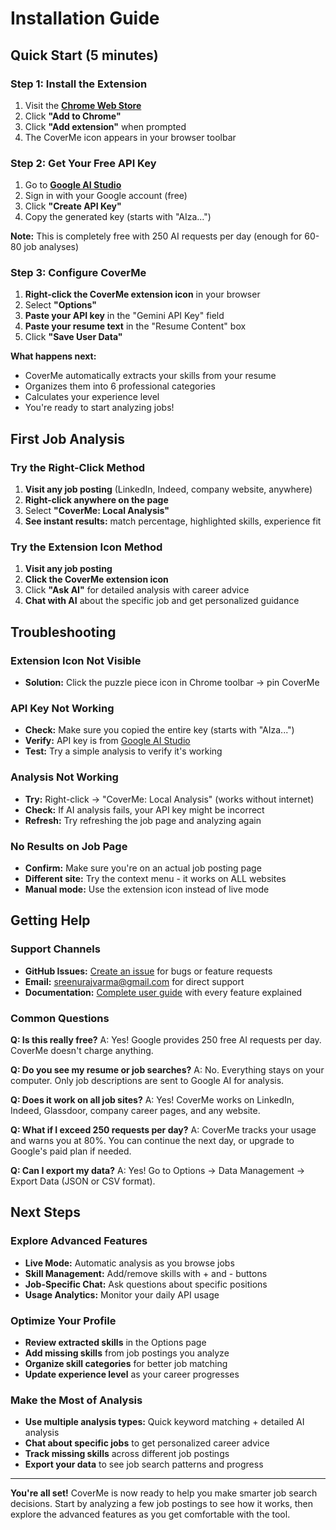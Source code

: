 # Installation Guide

## Quick Start (5 minutes)

### Step 1: Install the Extension
1. Visit the **[Chrome Web Store](https://chrome.google.com/webstore/detail/coverme)**
2. Click **"Add to Chrome"**
3. Click **"Add extension"** when prompted
4. The CoverMe icon appears in your browser toolbar

### Step 2: Get Your Free API Key
1. Go to **[Google AI Studio](https://aistudio.google.com/app/apikey)**
2. Sign in with your Google account (free)
3. Click **"Create API Key"**
4. Copy the generated key (starts with "AIza...")

**Note:** This is completely free with 250 AI requests per day (enough for 60-80 job analyses)

### Step 3: Configure CoverMe
1. **Right-click the CoverMe extension icon** in your browser
2. Select **"Options"**
3. **Paste your API key** in the "Gemini API Key" field
4. **Paste your resume text** in the "Resume Content" box
5. Click **"Save User Data"**

**What happens next:**
- CoverMe automatically extracts your skills from your resume
- Organizes them into 6 professional categories
- Calculates your experience level
- You're ready to start analyzing jobs!

## First Job Analysis

### Try the Right-Click Method
1. **Visit any job posting** (LinkedIn, Indeed, company website, anywhere)
2. **Right-click anywhere on the page**
3. Select **"CoverMe: Local Analysis"**
4. **See instant results:** match percentage, highlighted skills, experience fit

### Try the Extension Icon Method
1. **Visit any job posting**
2. **Click the CoverMe extension icon**
3. Click **"Ask AI"** for detailed analysis with career advice
4. **Chat with AI** about the specific job and get personalized guidance

## Troubleshooting

### Extension Icon Not Visible
- **Solution:** Click the puzzle piece icon in Chrome toolbar → pin CoverMe

### API Key Not Working
- **Check:** Make sure you copied the entire key (starts with "AIza...")
- **Verify:** API key is from [Google AI Studio](https://aistudio.google.com/app/apikey)
- **Test:** Try a simple analysis to verify it's working

### Analysis Not Working
- **Try:** Right-click → "CoverMe: Local Analysis" (works without internet)
- **Check:** If AI analysis fails, your API key might be incorrect
- **Refresh:** Try refreshing the job page and analyzing again

### No Results on Job Page
- **Confirm:** Make sure you're on an actual job posting page
- **Different site:** Try the context menu - it works on ALL websites
- **Manual mode:** Use the extension icon instead of live mode

## Getting Help

### Support Channels
- **GitHub Issues:** [Create an issue](https://github.com/Sreenuraj/CoverMe-Support/issues) for bugs or feature requests
- **Email:** sreenurajvarma@gmail.com for direct support
- **Documentation:** [Complete user guide](USER_GUIDE.md) with every feature explained

### Common Questions

**Q: Is this really free?**
A: Yes! Google provides 250 free AI requests per day. CoverMe doesn't charge anything.

**Q: Do you see my resume or job searches?**
A: No. Everything stays on your computer. Only job descriptions are sent to Google AI for analysis.

**Q: Does it work on all job sites?**
A: Yes! CoverMe works on LinkedIn, Indeed, Glassdoor, company career pages, and any website.

**Q: What if I exceed 250 requests per day?**
A: CoverMe tracks your usage and warns you at 80%. You can continue the next day, or upgrade to Google's paid plan if needed.

**Q: Can I export my data?**
A: Yes! Go to Options → Data Management → Export Data (JSON or CSV format).

## Next Steps

### Explore Advanced Features
- **Live Mode:** Automatic analysis as you browse jobs
- **Skill Management:** Add/remove skills with + and - buttons
- **Job-Specific Chat:** Ask questions about specific positions
- **Usage Analytics:** Monitor your daily API usage

### Optimize Your Profile
- **Review extracted skills** in the Options page
- **Add missing skills** from job postings you analyze
- **Organize skill categories** for better job matching
- **Update experience level** as your career progresses

### Make the Most of Analysis
- **Use multiple analysis types:** Quick keyword matching + detailed AI analysis
- **Chat about specific jobs** to get personalized career advice
- **Track missing skills** across different job postings
- **Export your data** to see job search patterns and progress

---

**You're all set!** CoverMe is now ready to help you make smarter job search decisions. Start by analyzing a few job postings to see how it works, then explore the advanced features as you get comfortable with the tool.